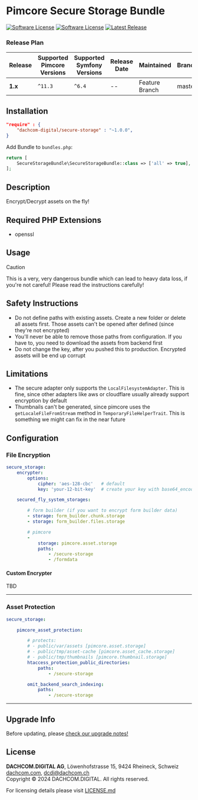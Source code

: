 # Pimcore Secure Storage Bundle
[![Software License](https://img.shields.io/badge/license-GPLv3-brightgreen.svg?style=flat-square)](LICENSE.md)
[![Software License](https://img.shields.io/badge/license-DCL-white.svg?style=flat-square&color=%23ff5c5c)](LICENSE.md)
[![Latest Release](https://img.shields.io/packagist/v/dachcom-digital/secure-storage.svg?style=flat-square)](https://packagist.org/packages/dachcom-digital/secure-storage)

### Release Plan

| Release | Supported Pimcore Versions | Supported Symfony Versions | Release Date | Maintained     | Branch |
|---------|----------------------------|----------------------------|--------------|----------------|--------|
| **1.x** | `^11.3`                    | `^6.4`                     | --           | Feature Branch | master |


## Installation

```json
"require" : {
    "dachcom-digital/secure-storage" : "~1.0.0",
}
```

Add Bundle to `bundles.php`:
```php
return [
    SecureStorageBundle\SecureStorageBundle::class => ['all' => true],
];
```

## Description
Encrypt/Decrypt assets on the fly!

## Required PHP Extensions
- openssl

## Usage

> [!CAUTION]  
> This is a very, very dangerous bundle which can lead to heavy data loss, if you're not careful!
> Please read the instructions carefully!

## Safety Instructions
- Do not define paths with existing assets. Create a new folder or delete all assets first. Those assets can't be opened after defined (since they're not encrypted)
- You'll never be able to remove those paths from configuration. If you have to, you need to download the assets from backend first
- Do not change the key, after you pushed this to production. Encrypted assets will be end up corrupt

## Limitations
- The secure adapter only supports the `LocalFilesystemAdapter`. This is fine, since other adapters like aws or cloudflare usually already support encryption by default
- Thumbnails can't be generated, since pimcore uses the `getLocaleFileFromStream` method in `TemporaryFileHelperTrait`. This is something we might can fix in the near future

## Configuration

### File Encryption

```yaml
secure_storage:
    encrypter:
        options:
            cipher: 'aes-128-cbc'   # default
            key: 'your-12-bit-key'  # create your key with base64_encode(openssl_random_pseudo_bytes(16));

    secured_fly_system_storages:

        # form builder (if you want to encrypt form builder data)
        - storage: form_builder.chunk.storage
        - storage: form_builder.files.storage

        # pimcore
        -
            storage: pimcore.asset.storage
            paths:
                - /secure-storage
                - /formdata
```

#### Custom Encrypter
TBD

***

### Asset Protection

```yaml
secure_storage:

    pimcore_asset_protection:

        # protects:
        # - public/var/assets [pimcore.asset.storage]
        # - public/tmp/asset-cache [pimcore.asset_cache.storage]
        # - public/tmp/thumbnails [pimcore.thumbnail.storage]
        htaccess_protection_public_directories:
            paths:
                - /secure-storage

        omit_backend_search_indexing:
            paths:
                - /secure-storage
```

***

## Upgrade Info
Before updating, please [check our upgrade notes!](UPGRADE.md)

## License
**DACHCOM.DIGITAL AG**, Löwenhofstrasse 15, 9424 Rheineck, Schweiz  
[dachcom.com](https://www.dachcom.com), dcdi@dachcom.ch  
Copyright © 2024 DACHCOM.DIGITAL. All rights reserved.  

For licensing details please visit [LICENSE.md](LICENSE.md)  